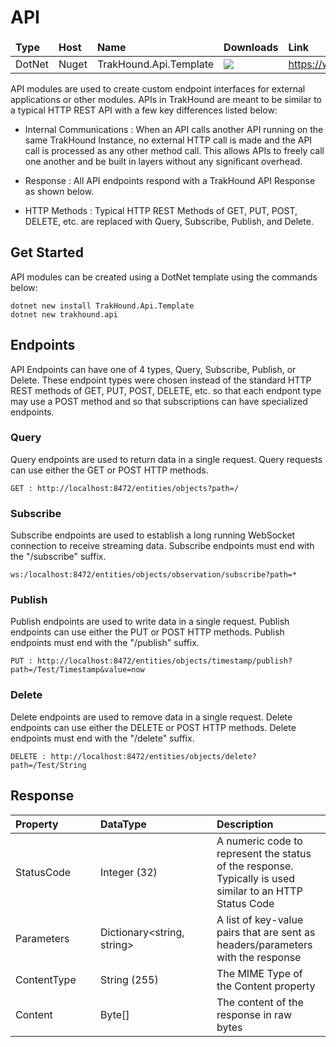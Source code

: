 # API

<table>
    <thead>
        <tr>
            <td style="font-weight: bold;">Type</td>
            <td style="font-weight: bold;">Host</td>
            <td style="font-weight: bold;">Name</td>
            <td style="font-weight: bold;">Downloads</td>
            <td style="font-weight: bold;">Link</td>
        </tr>
    </thead>
    <tbody>
        <tr>
            <td>DotNet</td>
            <td>Nuget</td>
            <td>TrakHound.Api.Template</td>
            <td><img src="https://img.shields.io/nuget/dt/TrakHound.Api.Template?style=for-the-badge&logo=nuget&label=%20&color=%23333"/></td>
            <td><a href="https://www.nuget.org/packages/TrakHound.Api.Template">https://www.nuget.org/packages/TrakHound.Api.Template</a></td>
        </tr>
    </tbody>
</table>

API modules are used to create custom endpoint interfaces for external applications or other modules. APIs in TrakHound are meant to be similar to a typical HTTP REST API with a few key differences listed below:

- Internal Communications : When an API calls another API running on the same TrakHound Instance, no external HTTP call is made and the API call is processed as any other method call. This allows APIs to freely call one another and be built in layers without any significant overhead.

- Response : All API endpoints respond with a TrakHound API Response as shown below.

- HTTP Methods : Typical HTTP REST Methods of GET, PUT, POST, DELETE, etc. are replaced with Query, Subscribe, Publish, and Delete.

## Get Started
API modules can be created using a DotNet template using the commands below:
```
dotnet new install TrakHound.Api.Template
dotnet new trakhound.api
```

## Endpoints
API Endpoints can have one of 4 types, Query, Subscribe, Publish, or Delete. These endpoint types were chosen instead of the standard HTTP REST methods of GET, PUT, POST, DELETE, etc. so that each endpont type may use a POST method and so that subscriptions can have specialized endpoints.

### Query
Query endpoints are used to return data in a single request. Query requests can use either the GET or POST HTTP methods.

```
GET : http://localhost:8472/entities/objects?path=/
```

### Subscribe
Subscribe endpoints are used to establish a long running WebSocket connection to receive streaming data. Subscribe endpoints must end with the "/subscribe" suffix.

```
ws:/localhost:8472/entities/objects/observation/subscribe?path=*
```

### Publish
Publish endpoints are used to write data in a single request. Publish endpoints can use either the PUT or POST HTTP methods. Publish endpoints must end with the "/publish" suffix.

```
PUT : http://localhost:8472/entities/objects/timestamp/publish?path=/Test/Timestamp&value=now
```

### Delete
Delete endpoints are used to remove data in a single request. Delete endpoints can use either the DELETE or POST HTTP methods. Delete endpoints must end with the "/delete" suffix.

```
DELETE : http://localhost:8472/entities/objects/delete?path=/Test/String
```

## Response
<table style="width: 100%;">
    <thead>
        <tr>
            <th style="text-align: left;width: 120px;">Property</th>
            <th style="text-align: left;width: 170px;">DataType</th>
            <th style="text-align: left;">Description</th>
        </tr>
    </thead>
    <tbody>
        <tr>
            <td>StatusCode</td>
            <td>Integer (32)</td>
            <td>A numeric code to represent the status of the response. Typically is used similar to an HTTP Status Code</td>
        </tr>  
        <tr>
            <td>Parameters</td>
            <td>Dictionary&lt;string, string&gt;</td>
            <td>A list of key-value pairs that are sent as headers/parameters with the response</td>
        </tr>       
        <tr>
            <td>ContentType</td>
            <td>String (255)</td>
            <td>The MIME Type of the Content property</td>
        </tr>       
        <tr>
            <td>Content</td>
            <td>Byte[]</td>
            <td>The content of the response in raw bytes</td>
        </tr>     
    </tbody>
</table>